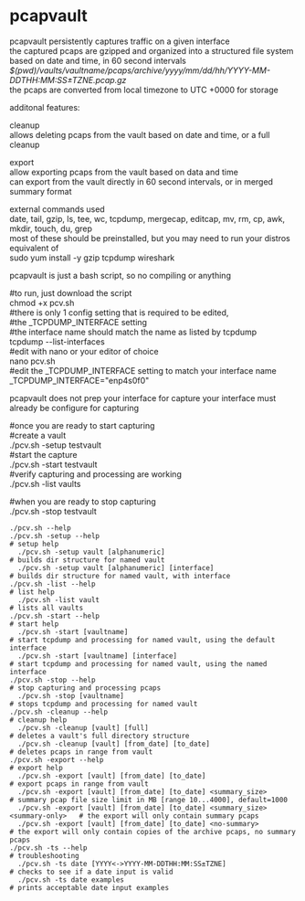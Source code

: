 # pcapvault
pcapvault persistently captures traffic on a given interface  
    the captured pcaps are gzipped and organized into a structured file system based on date and time, in 60 second intervals
    *$(pwd)/vaults/vaultname/pcaps/archive/yyyy/mm/dd/hh/YYYY-MM-DDTHH:MM:SS±TZNE.pcap.gz*  
    the pcaps are converted from local timezone to UTC +0000 for storage

additonal features:  

cleanup  
allows deleting pcaps from the vault based on date and time, or a full cleanup  

export  
allow exporting pcaps from the vault based on data and time  
can export from the vault directly in 60 second intervals, or in merged summary format

external commands used  
    date, tail, gzip, ls, tee, wc, tcpdump, mergecap, editcap, mv, rm, cp, awk, mkdir, touch, du, grep  
    most of these should be preinstalled, but you may need to run your distros equivalent of  
    sudo yum install -y gzip tcpdump wireshark

pcapvault is just a bash script, so no compiling or anything

  #to run, just download the script  
  chmod +x pcv.sh  
  #there is only 1 config setting that is required to be edited,  
  #the _TCPDUMP_INTERFACE setting  
  #the interface name should match the name as listed by tcpdump  
  tcpdump --list-interfaces  
  #edit with nano or your editor of choice  
  nano pcv.sh  
  #edit the _TCPDUMP_INTERFACE setting to match your interface name  
  _TCPDUMP_INTERFACE="enp4s0f0"  

pcapvault does not prep your interface for capture
your interface must already be configure for capturing

#once you are ready to start capturing  
#create a vault  
    ./pcv.sh -setup testvault  
#start the capture  
    ./pcv.sh -start testvault  
#verify capturing and processing are working  
    ./pcv.sh -list vaults  

#when you are ready to stop capturing  
./pcv.sh -stop testvault  

    ./pcv.sh --help
    ./pcv.sh -setup --help                                                         # setup help  
      ./pcv.sh -setup vault [alphanumeric]                                           # builds dir structure for named vault  
      ./pcv.sh -setup vault [alphanumeric] [interface]                               # builds dir structure for named vault, with interface  
    ./pcv.sh -list --help                                                          # list help  
      ./pcv.sh -list vault                                                           # lists all vaults  
    ./pcv.sh -start --help                                                         # start help  
      ./pcv.sh -start [vaultname]                                                    # start tcpdump and processing for named vault, using the default interface  
      ./pcv.sh -start [vaultname] [interface]                                        # start tcpdump and processing for named vault, using the named interface  
    ./pcv.sh -stop --help                                                          # stop capturing and processing pcaps  
      ./pcv.sh -stop [vaultname]                                                     # stops tcpdump and processing for named vault  
    ./pcv.sh -cleanup --help                                                       # cleanup help  
      ./pcv.sh -cleanup [vault] [full]                                               # deletes a vault's full directory structure  
      ./pcv.sh -cleanup [vault] [from_date] [to_date]                                # deletes pcaps in range from vault  
    ./pcv.sh -export --help                                                        # export help  
      ./pcv.sh -export [vault] [from_date] [to_date]                                 # export pcaps in range from vault  
      ./pcv.sh -export [vault] [from_date] [to_date] <summary_size>                  # summary pcap file size limit in MB [range 10...4000], default=1000  
      ./pcv.sh -export [vault] [from_date] [to_date] <summary_size> <summary-only>   # the export will only contain summary pcaps  
      ./pcv.sh -export [vault] [from_date] [to_date] <no-summary>                    # the export will only contain copies of the archive pcaps, no summary pcaps  
    ./pcv.sh -ts --help                                                            # troubleshooting  
      ./pcv.sh -ts date [YYYY<->YYYY-MM-DDTHH:MM:SS±TZNE]                            # checks to see if a date input is valid  
      ./pcv.sh -ts date examples                                                     # prints acceptable date input examples  
